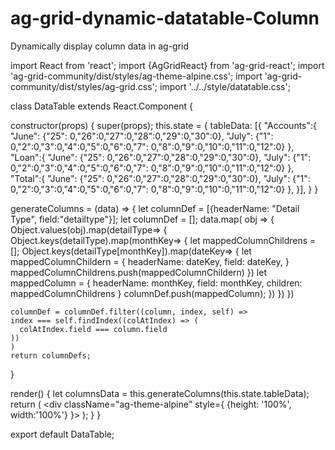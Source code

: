 # ag-grid-dynamic-datatable-Column
Dynamically display column data in ag-grid


import React from 'react';
import {AgGridReact} from 'ag-grid-react';
import 'ag-grid-community/dist/styles/ag-theme-alpine.css';
import 'ag-grid-community/dist/styles/ag-grid.css';
import '../../style/datatable.css';

class DataTable extends React.Component {

  constructor(props) {
    super(props);
    this.state = {
      tableData: [{
        "Accounts":{
          "June": {"25": 0,"26":0,"27":0,"28":0,"29":0,"30":0},
          "July":  {"1": 0,"2":0,"3":0,"4":0,"5":0,"6":0,"7": 0,"8":0,"9":0,"10":0,"11":0,"12":0}
        },
        "Loan":{
          "June": {"25": 0,"26":0,"27":0,"28":0,"29":0,"30":0},
          "July":  {"1": 0,"2":0,"3":0,"4":0,"5":0,"6":0,"7": 0,"8":0,"9":0,"10":0,"11":0,"12":0}
        },
        "Total":{
          "June": {"25": 0,"26":0,"27":0,"28":0,"29":0,"30":0},
          "July":  {"1": 0,"2":0,"3":0,"4":0,"5":0,"6":0,"7": 0,"8":0,"9":0,"10":0,"11":0,"12":0}
        },
      }],
    }
  }

  generateColumns = (data) => {
    let columnDef = [{headerName: "Detail Type", field:"detailtype"}];
    let columnDef = [];
    data.map( obj => {
      Object.values(obj).map(detailType=> {
        Object.keys(detailType).map(monthKey=> {
          let mappedColumnChildrens = [];
          Object.keys(detailType[monthKey]).map(dateKey=> {
            let mappedColumnChildern = {
              headerName: dateKey,
              field: dateKey,
            }
            mappedColumnChildrens.push(mappedColumnChildern)
          })
          let mappedColumn = {
            headerName: monthKey,
            field: monthKey,
            children: mappedColumnChildrens
          }
          columnDef.push(mappedColumn);
        })
      })
    })

    columnDef = columnDef.filter((column, index, self) =>
    index === self.findIndex((colAtIndex) => (
      colAtIndex.field === column.field
    ))
    )
    return columnDefs;

  }

  render() {
    let columnsData = this.generateColumns(this.state.tableData);
    return (
      <div className="ag-theme-alpine" style={ {height: '100%', width:'100%'} }>
        <AgGridReact
            columnDefs={columnsData}
        >
        </AgGridReact>
      </div>
    );
  }
}

export default DataTable;

